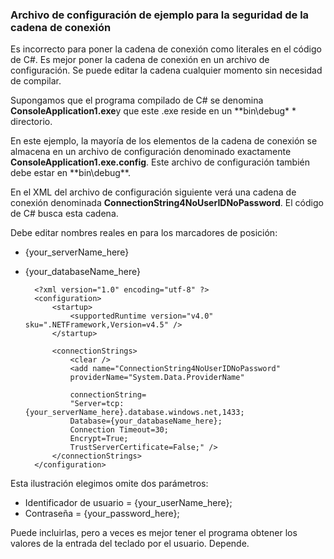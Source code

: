 
<!--
includes/sql-database-include-connection-string-40-config.md

Latest Freshness check:  2015-09-04 , GeneMi.

## Connection string
-->


### <a name="example-config-file-for-connection-string-security"></a>Archivo de configuración de ejemplo para la seguridad de la cadena de conexión


Es incorrecto para poner la cadena de conexión como literales en el código de C#. Es mejor poner la cadena de conexión en un archivo de configuración. Se puede editar la cadena cualquier momento sin necesidad de compilar.

Supongamos que el programa compilado de C# se denomina **ConsoleApplication1.exe**y que este .exe reside en un **bin\debug\* * directorio.

En este ejemplo, la mayoría de los elementos de la cadena de conexión se almacena en un archivo de configuración denominado exactamente **ConsoleApplication1.exe.config**. Este archivo de configuración también debe estar en **bin\debug\**.

En el XML del archivo de configuración siguiente verá una cadena de conexión denominada **ConnectionString4NoUserIDNoPassword**. El código de C# busca esta cadena.

Debe editar nombres reales en para los marcadores de posición:

- {your_serverName_here}
- {your_databaseName_here}



        <?xml version="1.0" encoding="utf-8" ?>
        <configuration>
            <startup> 
                <supportedRuntime version="v4.0" sku=".NETFramework,Version=v4.5" />
            </startup>
        
            <connectionStrings>
                <clear />
                <add name="ConnectionString4NoUserIDNoPassword"
                providerName="System.Data.ProviderName"
        
                connectionString=
                "Server=tcp:{your_serverName_here}.database.windows.net,1433;
                Database={your_databaseName_here};
                Connection Timeout=30;
                Encrypt=True;
                TrustServerCertificate=False;" />
            </connectionStrings>
        </configuration>



Esta ilustración elegimos omite dos parámetros:

- Identificador de usuario = {your_userName_here};
- Contraseña = {your_password_here};


Puede incluirlas, pero a veces es mejor tener el programa obtener los valores de la entrada del teclado por el usuario. Depende.



<!--
These three includes/ files are a sequenced set, but you can pick and choose:

includes/sql-database-include-connection-string-20-portalshots.md
includes/sql-database-include-connection-string-30-compare.md
includes/sql-database-include-connection-string-40-config.md
-->
